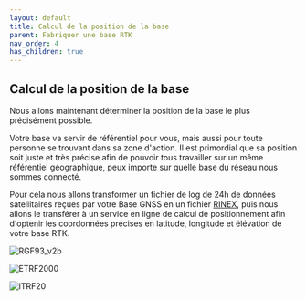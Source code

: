 ```yaml
---
layout: default
title: Calcul de la position de la base
parent: Fabriquer une base RTK
nav_order: 4
has_children: true
---
```


## Calcul de la position de la base

Nous allons maintenant déterminer la position de la base le plus précisément possible.

Votre base va servir de référentiel pour vous, mais aussi pour toute personne se trouvant dans sa zone d'action. Il est primordial que sa position soit juste et très précise afin de pouvoir tous travailler sur un même référentiel géographique, peux importe sur quelle base du réseau nous sommes connecté.

Pour cela nous allons transformer un fichier de log de 24h de données satellitaires reçues par votre Base GNSS en un fichier [RINEX](http://rgp.ign.fr/DONNEES/format/rinex.php), puis nous allons le transférer à un service en ligne de calcul de positionnement afin d'optenir les coordonnées précises en latitude, longitude et élévation de votre base RTK.

![RGF93_v2b](https://api.maptiler.com/maps/streets/static/auto/265x215@2x.png?key=g0y01TmlRNajMPkic9lG&latlng=1&fill=rgba(255,0,0,0.15)&stroke=red&width=2&path=41.15,-9.86|51.56,-9.86|51.56,10.38|41.15,10.38|41.15,-9.86])

![ETRF2000](https://api.maptiler.com/maps/streets/static/auto/265x215@2x.png?key=g0y01TmlRNajMPkic9lG&latlng=1&fill=rgba(255,0,0,0.15)&stroke=red&width=2&path=32.88,-16.1|84.73,-16.1|84.73,40.18|32.88,40.18|32.88,-16.1)

![ITRF20](https://api.maptiler.com/maps/streets/static/auto/265x215@2x.png?key=g0y01TmlRNajMPkic9lG&latlng=1&fill=rgba(255,0,0,0.15)&stroke=red&width=2&path=-85,-179.9|85,-179.9|85,0|85,179.9|-85,179.9|-85,0|-85,-179.9)
